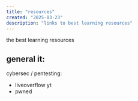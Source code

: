 ```yaml
---
title: "resources"
created: "2025-03-23"
description: "links to best learning resources"
---
```


the best learning resources


general it:
- 

cybersec / pentesting:
- liveoverflow yt
- pwned

